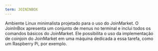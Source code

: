 ```yaml
---
term: JOININBOX
---
```


Ambiente Linux minimalista projetado para o uso do JoinMarket. O JoinInBox apresenta um conjunto de menus no terminal e inclui todos os comandos básicos do JoinMarket. Ele possibilita o uso da implementação de coinjoin do JoinMarket em uma máquina dedicada a essa tarefa, como um Raspberry Pi, por exemplo.